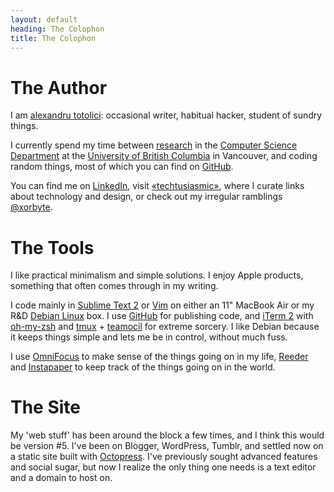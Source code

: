 ```yaml
---
layout: default
heading: The Colophon
title: The Colophon
---
```



# The Author #

I am [alexandru totolici]: occasional writer, habitual hacker, student of
sundry things.

I currently spend my time between [research] in the [Computer Science
Department] at the [University of British Columbia][UBC] in Vancouver, and
coding random things, most of which you can find on [GitHub].

You can find me on [LinkedIn], visit [«techtusiasmic»], where I curate
links about technology and design, or check out my irregular ramblings
[@xorbyte].


# The Tools #

I like practical minimalism and simple solutions. I enjoy Apple products,
something that often comes through in my writing.

I code mainly in [Sublime Text 2] or [Vim] on either an 11" MacBook Air
or my R&D [Debian Linux] box. I use [GitHub] for publishing code, and
[iTerm 2] with [oh-my-zsh] and [tmux] + [teamocil] for extreme sorcery. I like
Debian because it keeps things simple and lets me be in control, without much
fuss.

I use [OmniFocus] to make sense of the things going on in my life, [Reeder]
and [Instapaper] to keep track of the things going on in the world.


# The Site #

My 'web stuff' has been around the block a few times, and I think this would
be version #5. I've been on Blogger, WordPress, Tumblr, and settled now on a
static site built with [Octopress]. I've
previously sought advanced features and social sugar, but now I realize the
only thing one needs is a text editor and a domain to host on.


[alexandru totolici]: http://alexandrutotolici.com
[research]: http://cs.ubc.ca/~totolici
[Computer Science Department]: http://cs.ubc.ca/
[UBC]: http://www.ubc.ca
[GitHub]: https://github.com/xorbyte
[@xorbyte]: https://twitter.com/xorbyte
[«techtusiasmic»]: http://mrtoto.net
[LinkedIn]: http://www.linkedin.com/in/alextotolici

[Octopress]: http://octopress.org/
[GitHub Pages]: http://pages.github.com/

[Sublime Text 2]: http://www.sublimetext.com/2
[Vim]: http://www.vim.org/
[Coda]: http://www.panic.com/coda/
[TextMate]: http://macromates.com/
[iTerm 2]: http://www.iterm2.com/
[oh-my-zsh]: https://github.com/robbyrussell/oh-my-zsh
[Debian Linux]: http://www.debian.org/
[tmux]: http://tmux.sourceforge.net/
[teamocil]: https://github.com/remiprev/teamocil
[Byword]: http://bywordapp.com/
[Dropbox]: https://www.dropbox.com/referrals/NTc5OTAwOQ
[Textastic]: http://www.textasticapp.com
[iA Writer]: http://www.informationarchitects.jp/en/writer-for-ipad/
[PlainText]: http://www.hogbaysoftware.com/products/plaintext/
[OmniFocus]: http://www.omnigroup.com/products/omnifocus/
[Instapaper]: https://www.instapaper.com
[Reeder]: http://reederapp.com
